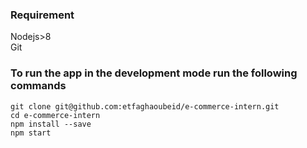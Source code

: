 ### Requirement
Nodejs>8 <br/>
Git

### To run the app in the development mode  run the following commands
`git clone git@github.com:etfaghaoubeid/e-commerce-intern.git `<br/>
`cd e-commerce-intern`<br/>
`npm install --save`<br/>
`npm start  `



